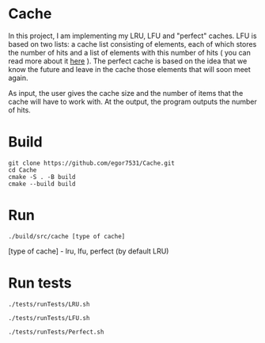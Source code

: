 # Cache
In this project, I am implementing my LRU, LFU and "perfect" caches. LFU is based on two lists: a cache list consisting of elements, each of which stores the number of hits and a list of elements with this number of hits (
you can read more about it [here](https://arpitbhayani.me/blogs/lfu/) ). The perfect cache is based on the idea that we know the future and leave in the cache those elements that will soon meet again.

As input, the user gives the cache size and the number of items that the cache will have to work with. At the output, the program outputs the number of hits.

# Build
```
git clone https://github.com/egor7531/Cache.git
cd Cache
cmake -S . -B build
cmake --build build
```
# Run

```
./build/src/cache [type of cache]
```
[type of cache] - lru, lfu, perfect (by default LRU)

# Run tests

```
./tests/runTests/LRU.sh
```
```
./tests/runTests/LFU.sh
```
```
./tests/runTests/Perfect.sh
```



